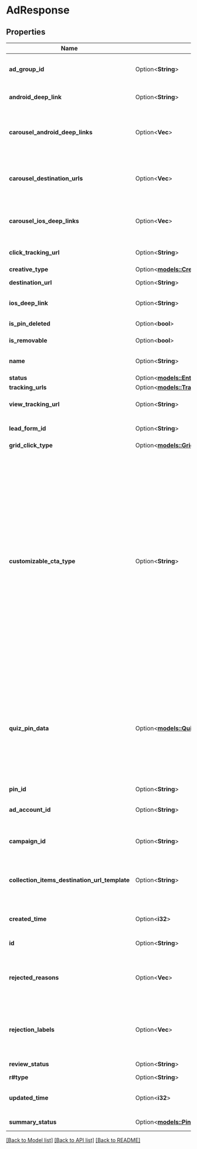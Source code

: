 # AdResponse

## Properties

Name | Type | Description | Notes
------------ | ------------- | ------------- | -------------
**ad_group_id** | Option<**String**> | ID of the ad group that contains the ad. | [optional]
**android_deep_link** | Option<**String**> | Deep link URL for Android devices. | [optional]
**carousel_android_deep_links** | Option<**Vec<String>**> | Comma-separated deep links for the carousel pin on Android. | [optional]
**carousel_destination_urls** | Option<**Vec<String>**> | Comma-separated destination URLs for the carousel pin to promote. | [optional]
**carousel_ios_deep_links** | Option<**Vec<String>**> | Comma-separated deep links for the carousel pin on iOS. | [optional]
**click_tracking_url** | Option<**String**> | Tracking url for the ad clicks. | [optional]
**creative_type** | Option<[**models::CreativeType**](CreativeType.md)> |  | [optional]
**destination_url** | Option<**String**> | Destination URL. | [optional]
**ios_deep_link** | Option<**String**> | Deep link URL for iOS devices. | [optional]
**is_pin_deleted** | Option<**bool**> | Is original pin deleted? | [optional]
**is_removable** | Option<**bool**> | Is pin repinnable? | [optional]
**name** | Option<**String**> | Name of the ad - 255 chars max. | [optional]
**status** | Option<[**models::EntityStatus**](EntityStatus.md)> |  | [optional]
**tracking_urls** | Option<[**models::TrackingUrls**](TrackingUrls.md)> |  | [optional]
**view_tracking_url** | Option<**String**> | Tracking URL for ad impressions. | [optional]
**lead_form_id** | Option<**String**> | Lead form ID for lead ad generation. | [optional]
**grid_click_type** | Option<[**models::GridClickType**](GridClickType.md)> |  | [optional]
**customizable_cta_type** | Option<**String**> | Select a call to action (CTA) to display below your ad. Available only for ads with direct links enabled. CTA options for consideration and conversion campaigns are LEARN_MORE, SHOP_NOW, BOOK_NOW, SIGN_UP, VISIT_SITE, BUY_NOW, GET_OFFER, ORDER_NOW, ADD_TO_CART (for conversion campaigns with add to cart conversion events only) | [optional]
**quiz_pin_data** | Option<[**models::QuizPinData**](QuizPinData.md)> | Before creating a quiz ad, you must create an organic Pin using POST/Create Pin for each result in the quiz. Quiz ads cannot be saved by a Pinner. Quiz ad results can be saved. | [optional]
**pin_id** | Option<**String**> | Pin ID. | [optional]
**ad_account_id** | Option<**String**> | The ID of the advertiser that this ad belongs to. | [optional]
**campaign_id** | Option<**String**> | ID of the ad campaign that contains this ad. | [optional]
**collection_items_destination_url_template** | Option<**String**> | Destination URL template for all items within a collections drawer. | [optional]
**created_time** | Option<**i32**> | Pin creation time. Unix timestamp in seconds. | [optional]
**id** | Option<**String**> | The ID of this ad. | [optional]
**rejected_reasons** | Option<**Vec<String>**> | Enum reason why the pin was rejected. Returned if <code>review_status</code> is \"REJECTED\". | [optional]
**rejection_labels** | Option<**Vec<String>**> | Text reason why the pin was rejected. Returned if <code>review_status</code> is \"REJECTED\". | [optional]
**review_status** | Option<**String**> | Ad review status | [optional]
**r#type** | Option<**String**> | Always \"ad\". | [optional]
**updated_time** | Option<**i32**> | Last update time. Unix timestamp in seconds. | [optional]
**summary_status** | Option<[**models::PinPromotionSummaryStatus**](PinPromotionSummaryStatus.md)> | Ad summary status | [optional]

[[Back to Model list]](../README.md#documentation-for-models) [[Back to API list]](../README.md#documentation-for-api-endpoints) [[Back to README]](../README.md)



